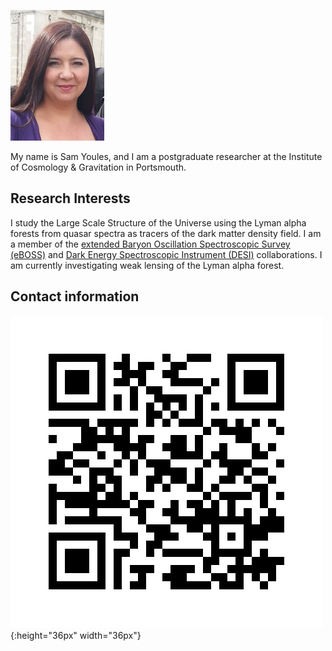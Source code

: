 ![profilemini.png](profilemini.png)

My name is Sam Youles, and I am a postgraduate researcher at the Institute of Cosmology & Gravitation in Portsmouth.

## Research Interests
I study the Large Scale Structure of the Universe using the Lyman alpha forests from quasar spectra as tracers of the dark matter density field. I am a member of the [extended Baryon Oscillation Spectroscopic Survey (eBOSS)](https://www.sdss.org/surveys/eboss/) and [Dark Energy Spectroscopic Instrument (DESI)](https://www.desi.lbl.gov/) collaborations. I am currently investigating weak lensing of the Lyman alpha forest.

## Contact information
<script language="JavaScript"> var username = "samantha.youles"; var hostname = "port.ac.uk"; var linktext = username + "@" + hostname ; document.write("" + linktext + ""); </script> 
![ORCID.png](ORCID.png){:height="36px" width="36px"}

